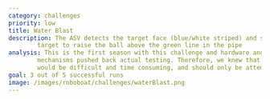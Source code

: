 ```yaml
---
category: challenges
priority: low
title: Water Blast
description: The ASV detects the target face (blue/white striped) and shoots enough water through the 
        target to raise the ball above the green line in the pipe
analysis: This is the first season with this challenge and hardware and software development of external 
        mechanisms pushed back actual testing. Therefore, we knew that immediate mastery of this task 
        would be difficult and time consuming, and should only be attempted after other challenges.
goal: 3 out of 5 successful runs
image: /images/roboboat/challenges/waterBlast.png
---
```

